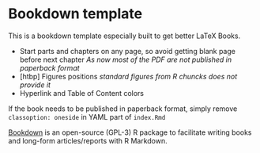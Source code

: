 # Bookdown template

This is a bookdown template especially built to get better LaTeX Books.

* Start parts and chapters on any page, so avoid getting blank page before next chapter _As now most of the PDF are not published in paperback format_
* [htbp] Figures positions _standard figures from R chuncks does not provide it_
* Hyperlink and Table of Content colors

If the book needs to be published in paperback format, simply remove `classoption: oneside` in YAML part of `index.Rmd`

[Bookdown](https://bookdown.org) is an open-source (GPL-3) R package to facilitate writing books and long-form articles/reports with R Markdown.

